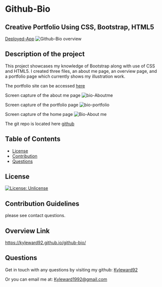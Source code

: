 # Github-Bio
## Creative Portfolio Using CSS, Bootstrap, HTML5
[Deployed-App](https://kyleward92.github.io/github-bio/)
![Github-Bio overview](https://user-images.githubusercontent.com/70237338/105764656-3c001880-5f25-11eb-9090-50a11e62a271.PNG)

## Description of the project
This project showcases my knowledge of Bootstrap along with use of CSS and HTML5. I created three files, an about me page, an overview page, and a portfolio page which currently shows my illustration work. 

The portfolio site can be accessed [here](https://kyleward92.github.io/github-bio/)

Screen capture of the about me page ![bio-Aboutme](https://user-images.githubusercontent.com/70237338/105950258-11ed4a00-603c-11eb-8314-691f9a1485d4.PNG)

Screen capture of the portfolio page ![bio-portfolio](https://user-images.githubusercontent.com/70237338/105950265-144fa400-603c-11eb-8242-ada8e5104607.PNG)

Screen capture of the home page ![Bio-About me](https://user-images.githubusercontent.com/70237338/105950249-0ef25980-603c-11eb-9b9f-adab9ab6369c.PNG)





The git repo is located here [github](https://github.com/kyleward92/github-bio.git)
<!-- The server application on heroku is located here  [heroku](https://eat-da-burger2021.herokuapp.com/) -->




    
## Table of Contents
<!-- - [instructions](#-Installation-Instructions)
- [How it is used](#-How-the-Project-Should-Be-Used) -->
- [License](#-License)
- [Contribution](#-Contribution-Guidelines)
- [Questions](#-Questions)
    
<!-- ## Installation Instructions
Copy files from github and run npm install to get the proper modules.
Run the server.js file from terminal to run the code.
Or simply go to my link below to fill your belly
     -->
<!-- ## How the Project Should Be Used
Keep track of the many employees, roles, departments, and salary -->

    
## License 
[![License: Unlicense](https://img.shields.io/badge/license-Unlicense-blue.svg)](http://unlicense.org/)
    
## Contribution Guidelines
please see contact questions.

## Overview Link
https://kyleward92.github.io/github-bio/
    
<!-- ## Test Instructions
Download and run node index.js -->
    
## Questions
Get in touch with any questions by visiting my github:
[Kyleward92](https://github.com/Kyleward92/) 
  
Or you can email me at:
[Kyleward1992@gmail.com](mailto:Kyleward1992@gmail.com)